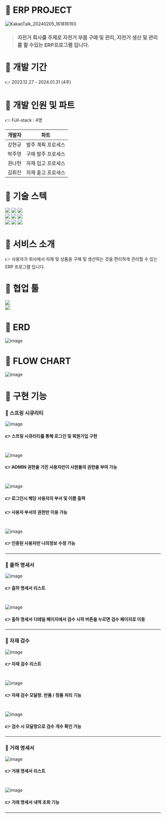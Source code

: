 # :blue_heart: ERP PROJECT
![KakaoTalk_20240205_161816193](https://github.com/skgusskgusgg/ERP-PROJECT-Java/assets/92068041/e646635e-452f-4a16-a867-1c7f280792a1)

> ### 자전거 회사를 주제로 자전거 부품 구매 및 관리, 자전거 생산 및 관리를 할 수있는 ERP프로그램 입니다.



# :blue_heart: 개발 기간
:point_right: 2023.12.27 - 2024.01.31 (4주)



#  :blue_heart: 개발 인원 및 파트
:point_right: Full-stack : 4명

|개발자                 |파트                |
|---------------------|-------------------|
|강현규                 |발주 계획 프로세스|
|박주영                 |구매 발주 프로세스|
|권나현                 |자재 입고 프로세스|
|김휘진                 |자재 출고 프로세스|



# :blue_heart: 기술 스텍
<img src="https://img.shields.io/badge/Java-3766AB?style=flat-square&logo=OpenJDK&logoColor=white"/> <img src="https://img.shields.io/badge/SpringBoot-6DB33F?style=flat-square&logo=SpringBoot&logoColor=white"/> 
<img src="https://img.shields.io/badge/Gradle-02303A?style=flat-square&logo=Gradle&logoColor=white"/> <br>  <img src="https://img.shields.io/badge/MySQL-4479A1?style=flat-square&logo=MySQL&logoColor=white"/> <img src="https://img.shields.io/badge/HTML-E34F26?style=flat-square&logo=HTML5&logoColor=white"/> 
<img src="https://img.shields.io/badge/CSS-1572B6?style=flat-square&logo=CSS3&logoColor=white"/> <br> <img src="https://img.shields.io/badge/JavaScript-F7DF1E?style=flat-square&logo=JavaScript&logoColor=white"/> 
<img src="https://img.shields.io/badge/thymeleaf-005F0F?style=flat-square&logo=thymeleaf&logoColor=white"/> <img src="https://img.shields.io/badge/jQuery-0769AD?style=flat-square&logo=jQuery&logoColor=white"/>



# :blue_heart: 서비스 소개
:point_right: 사용자가 회사에서 자재 및 상품을 구매 및 생산하는 것을 편리하게 관리할 수 있는 ERP 프로그램 입니다.



# :blue_heart: 협업 툴
<img src="https://img.shields.io/badge/WBS-00AC47?style=flat-square&logo=Wbs&logoColor=white"/> <br>
<img src="https://img.shields.io/badge/GitHub-181717?style=flat-square&logo=GitHub&logoColor=white"/>



# :blue_heart: ERD
![image](https://github.com/skgusskgusgg/ERP-PROJECT-Java/assets/92068041/549b62fc-df61-4b2d-8eea-cc453e668d53)



# :blue_heart: FLOW CHART
![image](https://github.com/skgusskgusgg/ERP-PROJECT-Java/assets/92068041/faad2881-5b62-4c11-ba35-df87bec2a9ba)



# :blue_heart: 구현 기능
### :open_file_folder: 스프링 시큐리티
![image](https://github.com/skgusskgusgg/ERP-PROJECT-Java/assets/92068041/1e1c4d00-6e83-4351-89bc-7fe53e638d47)

#### :point_right: 스프링 시큐리티를 통해 로그인 및 회원가입 구현
#

![image](https://github.com/skgusskgusgg/ERP-PROJECT-Java/assets/92068041/4b8fb853-aee4-413b-ab3d-810aece35265)

#### :point_right: ADMIN 권한을 가진 사용자만이 사원들의 권한을 부여 가능
#

![image](https://github.com/skgusskgusgg/ERP-PROJECT-Java/assets/92068041/fbcd4d9f-33eb-4dc5-a03b-3c2cf21fa660)

#### :point_right: 로그인시 해당 사용자의 부서 및 이름 출력
#### :point_right: 사용자 부서의 권한만 이용 가능
#

![image](https://github.com/skgusskgusgg/ERP-PROJECT-Java/assets/92068041/7eea4892-1dfe-454a-a45b-1909c8a07134)

#### :point_right: 인증된 사용자만 나의정보 수정 가능


***

### :open_file_folder: 출하 명세서
![image](https://github.com/skgusskgusgg/ERP-PROJECT-Java/assets/92068041/a01f95cc-ec33-4309-8a55-af4c4089cd10)

#### :point_right: 출하 명세서 리스트
#

![image](https://github.com/skgusskgusgg/ERP-PROJECT-Java/assets/92068041/31a27968-1444-49f3-920c-a35a148e54d0)

#### :point_right: 출하 명세서 디테일 페이지에서 검수 시작 버튼을 누르면 검수 페이지로 이동

*** 

### :open_file_folder: 자재 검수
![image](https://github.com/skgusskgusgg/ERP-PROJECT-Java/assets/92068041/962fab1f-cecc-422e-a06f-a64c2b6eb1fb)

#### :point_right: 자재 검수 리스트
#

![image](https://github.com/skgusskgusgg/ERP-PROJECT-Java/assets/92068041/eb695753-a556-4ca6-9017-895532e2b3b5)

#### :point_right: 자재 검수 모달창. 반품 / 정품 처리 기능
#

![image](https://github.com/skgusskgusgg/ERP-PROJECT-Java/assets/92068041/1fd16451-8ae1-4829-a4a8-f999d7f79632)

#### :point_right: 검수 시 모달창으로 검수 개수 확인 가능

***

### :open_file_folder: 거래 명세서
![image](https://github.com/skgusskgusgg/ERP-PROJECT-Java/assets/92068041/d3f2f9af-45d5-402e-9b29-1bee95b2a222)

#### :point_right: 거래 명세서 리스트
#

![image](https://github.com/skgusskgusgg/ERP-PROJECT-Java/assets/92068041/334797f6-e89f-49b1-978c-de47aca13564)

#### :point_right: 거래 명세서 내역 조회 기능

***
